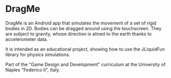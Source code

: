 # DragMe

DragMe is an Android app that simulates the movement of a set of rigid bodies in 2D.
Bodies can be dragged around using the touchscreen.
They are subject to gravity, whose direction is alined to the earth thanks to accelerometer data.

It is intended as an educational project, showing how to use the JLiquidFun library for
physics simulations.

Part of the "Game Design and Development" curriculum at the University of Naples "Federico II", Italy.
